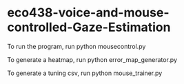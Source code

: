 # eco438-voice-and-mouse-controlled-Gaze-Estimation

To run the program, run python mousecontrol.py

To generate a heatmap, run python error_map_generator.py

To generate a tuning csv, run python mouse_trainer.py
